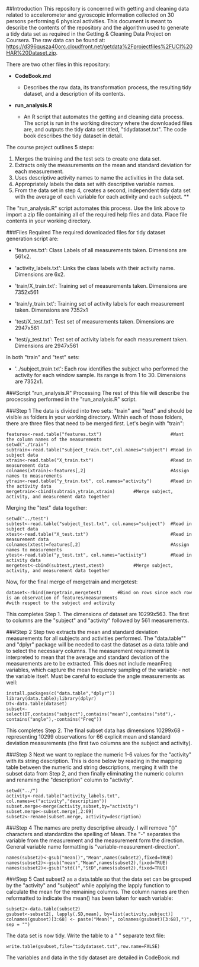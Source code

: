##Introduction
This repository is concerned with getting and cleaning data related to accelerometer and gyroscopic information collected on 30 persons performing 6 physical activities. This document is meant to describe the contents of the repository and the algorithm used to generate a tidy data set as required in the Getting & Cleaning Data Project on Coursera. The raw data can be found at: <https://d396qusza40orc.cloudfront.net/getdata%2Fprojectfiles%2FUCI%20HAR%20Dataset.zip>.

There are two other files in this repository:

* **CodeBook.md**  
    * Describes the raw data, its transformation process, the resulting tidy dataset, and a description of its contents.  

* **run_analysis.R**  
    * An R script that automates the getting and cleaning data process. The script is run in the working directory where the downloaded files are, and outputs the tidy data set titled, "tidydataset.txt". The code book describes the tidy dataset in detail.

The course project outlines 5 steps:  
 1. Merges the training and the test sets to create one data set.  
 2. Extracts only the measurements on the mean and standard deviation for each measurement.  
 3. Uses descriptive activity names to name the activities in the data set.  
 4. Appropriately labels the data set with descriptive variable names.  
 5. From the data set in step 4, creates a second, independent tidy data set with the average of each variable for each activity and each subject.  **

The "run_analysis.R" script automates this process. Use the link above to import a zip file containing all of the required help files and data. Place file contents in your working directory. 

###Files Required
The required downloaded files for tidy dataset generation script are:

- 'features.txt': Class Labels of all measurements taken. Dimensions are 561x2. 

- 'activity_labels.txt': Links the class labels with their activity name. Dimensions are 6x2.

- 'train/X_train.txt': Training set of measurements taken. Dimensions are 7352x561

- 'train/y_train.txt': Training set of activity labels for each measurement taken. Dimensions are 7352x1

- 'test/X_test.txt': Test set of measurements taken. Dimensions are 2947x561

- 'test/y_test.txt': Test set of activity labels for each measurement taken. Dimensions are 2947x561  

In both "train" and "test" sets:  

- '../subject_train.txt': Each row identifies the subject who performed the activity for each window sample. Its range is from 1 to 30.  Dimensions are 7352x1.  

###Script "run_analysis.R" Processing
The rest of this file will describe the procecssing performed in the "run_analysis.R" script.

###Step 1
The data is divided into two sets: "train" and "test" and should be visible as folders in your working directory. Within each of those folders, there are three files that need to be merged first. Let's begin with "train":
```{r}
features<-read.table("features.txt")                          #Want the column names of the measurements
setwd("./train")                                              
subtrain<-read.table("subject_train.txt",col.names="subject") #Read in subject data
xtrain<-read.table("X_train.txt")                             #Read in measurement data
colnames(xtrain)<-features[,2]                                #Assign names to measurements
ytrain<-read.table("y_train.txt", col.names="activity")       #Read in the activity data
mergetrain<-cbind(subtrain,ytrain,xtrain)       #Merge subject, activity, and measurement data together
```

Merging the "test" data together:
```{r}
setwd("../test")                                                
subtest<-read.table("subject_test.txt", col.names="subject")  #Read in subject data
xtest<-read.table("X_test.txt")                               #Read in measurement data
colnames(xtest)=features[,2]                                  #Assign names to measurements
ytest<-read.table("y_test.txt", col.names="activity")         #Read in activity data
mergetest<-cbind(subtest,ytest,xtest)           #Merge subject, activity, and measurement data together
```

Now, for the final merge of mergetrain and mergetest:
```{r}
dataset<-rbind(mergetrain,mergetest)      #Bind on rows since each row is an observation of features/measurements                                                    #with respect to the subject and activity
```

This completes Step 1. The dimensions of dataset are 10299x563. The first to columns are the "subject" and "activity" followed by 561 measurements.

###Step 2
Step two extracts the mean and standard deviation measurements for all subjects and activities performed. The "data.table"" and "dplyr"  package will be needed to cast the dataset as a data.table and to select the necessary columns. The measurement requirement is interpreted to mean that the average and standard deviation of the measurements are to be extracted. This does not include meanFreq variables, which capture the mean frequency sampling of the variable - not the variable itself. Must be careful to exclude the angle measurements as well:
```{r}
install.packages(c("data.table","dplyr"))
library(data.table);library(dplyr)
DT<-data.table(dataset)           
subset<-select(DT,contains("subject"),contains("mean"),contains("std"),-contains("angle"),-contains("Freq"))

```

This completes Step 2. The final subset data has dimensions 10299x68 - representing 10299 observations for 66 explicit mean and standard deviation measurements (the first two columns are the subject and activity).

###Step 3
Next we want to replace the numeric 1-6 values for the "activity" with its string description. This is done below by reading in the mapping table between the numeric and string descriptions, merging it with the subset data from Step 2, and then finally eliminating the numeric column and renaming the "description" column to "activity".
```{r}
setwd("../")
activity<-read.table("activity_labels.txt", col.names=c("activity","description"))
subset.merge<-merge(activity,subset,by="activity")  
subset.merge<-subset.merge[,2:69]
subset2<-rename(subset.merge, activity=description)
```

###Step 4
The names are pretty descriptive already. I will remove "()" characters and standardize the spelling of Mean. The "-" separates the variable from the measurement and the measurement form the direction. General variable name formatting is "variable-measurement-direction".
```{r}
names(subset2)<-gsub("mean()","Mean",names(subset2),fixed=TRUE)
names(subset2)<-gsub("mean","Mean",names(subset2),fixed=TRUE)
names(subset2)<-gsub("std()","StD",names(subset2),fixed=TRUE)
```

###Step 5
Cast subset2 as a data.table so that the data set can be grouped by the "activity" and "subject" while applying the lapply function to calculate the mean for the remaining columns. The column names are then reformatted to indicate the mean() has been taken for each variable:
```{r}
subset2<-data.table(subset2)
gsubset<-subset2[, lapply(.SD,mean), by=list(activity,subject)]
colnames(gsubset)[3:68] <- paste("Mean(", colnames(gsubset)[3:68],")", sep = "")
```

The data set is now tidy. Write the table to a " " separate text file:
```{r}
write.table(gsubset,file="tidydataset.txt",row.name=FALSE)
```

The variables and data in the tidy dataset are detailed in CodeBook.md
